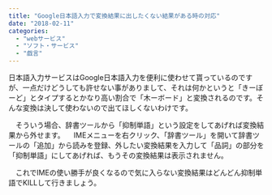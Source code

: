 ```yaml
---
title: "Google日本語入力で変換結果に出したくない結果がある時の対応"
date: "2018-02-11"
categories: 
  - "webサービス"
  - "ソフト・サービス"
  - "戯言"
---
```


日本語入力サービスはGoogle日本語入力を便利に使わせて貰っているのですが、一点だけどうしても許せない事がありまして、それは何かというと「きーぼーど」とタイプするとかなり高い割合で「木ーボード」と変換されるのです。そんな変換は決して使わないので出てほしくないわけです。

　そういう場合、辞書ツールから「抑制単語」という設定をしてあげれば変換結果から外せます。 　IMEメニューを右クリック、「辞書ツール」を開いて辞書ツールの「追加」から読みを登録、外したい変換結果を入力して「品詞」の部分を「抑制単語」にしてあげれば、もうその変換結果は表示されません。

　これでIMEの使い勝手が良くなるので気に入らない変換結果はどんどん抑制単語でKILLして行きましょう。
